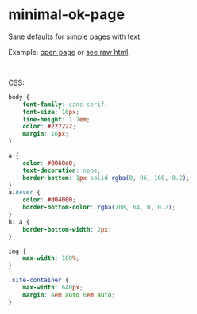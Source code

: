 # minimal-ok-page

Sane defaults for simple pages with text.

Example: [open page](https://reo7sp.github.io/minimal-ok-page/) or [see raw html](https://raw.githubusercontent.com/reo7sp/minimal-ok-page/master/index.html).

<br>

CSS:
```css
body {
    font-family: sans-serif;
    font-size: 16px;
    line-height: 1.7em;
    color: #222222;
    margin: 16px;
}

a {
    color: #0060a0;
    text-decoration: none;
    border-bottom: 1px solid rgba(0, 96, 160, 0.2);
}
a:hover {
    color: #d04000;
    border-bottom-color: rgba(208, 64, 0, 0.2);
}
h1 a {
    border-bottom-width: 2px;
}

img {
    max-width: 100%;
}

.site-container {
    max-width: 640px;
    margin: 4em auto 6em auto;
}
```

